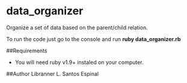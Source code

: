 # data_organizer

Organize a set of data based on the parent/child relation.

To run the code just go to the console and run **ruby data_organizer.rb**


##Requirements
* You will need ruby v1.9+ instaled on your computer.

##Author 
Libranner L. Santos Espinal
